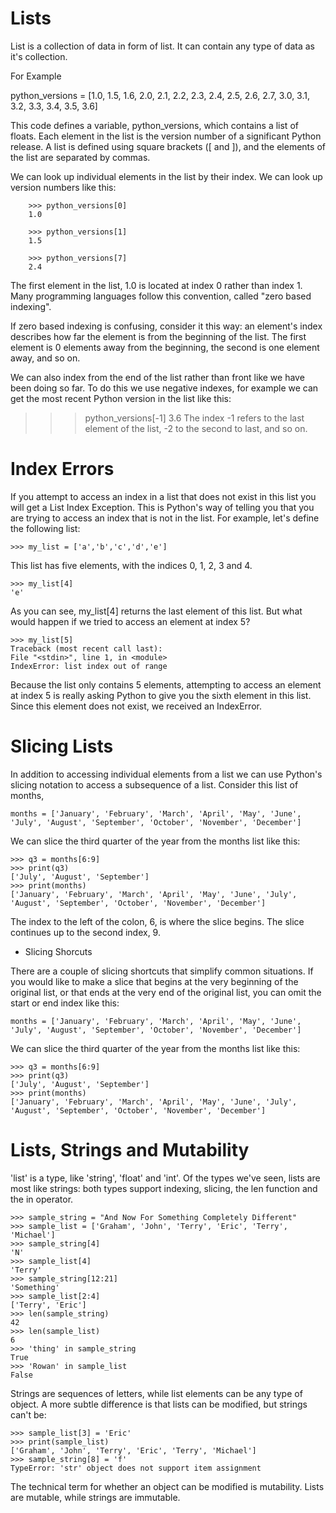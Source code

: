 # Lists

List is a collection of data in form of list. It can contain any type of data as it's collection.

For Example

python_versions = [1.0, 1.5, 1.6, 2.0, 2.1, 2.2, 2.3, 2.4, 2.5, 2.6, 2.7, 3.0, 3.1, 3.2, 3.3, 3.4, 3.5, 3.6]

This code defines a variable, python_versions, which contains a list of floats. Each element in the list is the version number of a significant Python release. A list is defined using square brackets ([ and ]), and the elements of the list are separated by commas.

We can look up individual elements in the list by their index. We can look up version numbers like this:

        >>> python_versions[0]
        1.0

        >>> python_versions[1]
        1.5

        >>> python_versions[7]
        2.4

The first element in the list, 1.0 is located at index 0 rather than index 1. Many programming languages follow this convention, called "zero based indexing". 

If zero based indexing is confusing, consider it this way: an element's index describes how far the element is from the beginning of the list. The first element is 0 elements away from the beginning, the second is one element away, and so on.

We can also index from the end of the list rather than front like we have been doing so far. To do this we use negative indexes, for example we can get the most recent Python version in the list like this:

>>> python_versions[-1]
3.6
The index -1 refers to the last element of the list, -2 to the second to last, and so on.


# Index Errors

If you attempt to access an index in a list that does not exist in this list you will get a List Index Exception. This is Python's way of telling you that you are trying to access an index that is not in the list. For example, let's define the following list:

    >>> my_list = ['a','b','c','d','e']

This list has five elements, with the indices 0, 1, 2, 3 and 4.

    >>> my_list[4]
    'e'

As you can see, my_list[4] returns the last element of this list. But what would happen if we tried to access an element at index 5?

    >>> my_list[5]
    Traceback (most recent call last):
    File "<stdin>", line 1, in <module>
    IndexError: list index out of range

Because the list only contains 5 elements, attempting to access an element at index 5 is really asking Python to give you the sixth element in this list. Since this element does not exist, we received an IndexError.

# Slicing Lists

In addition to accessing individual elements from a list we can use Python's slicing notation to access a subsequence of a list. Consider this list of months,

    months = ['January', 'February', 'March', 'April', 'May', 'June', 'July', 'August', 'September', 'October', 'November', 'December']

We can slice the third quarter of the year from the months list like this:

    >>> q3 = months[6:9]
    >>> print(q3)
    ['July', 'August', 'September']
    >>> print(months)
    ['January', 'February', 'March', 'April', 'May', 'June', 'July', 'August', 'September', 'October', 'November', 'December']

The index to the left of the colon, 6, is where the slice begins. The slice continues up to the second index, 9.

- Slicing Shorcuts

There are a couple of slicing shortcuts that simplify common situations. If you would like to make a slice that begins at the very beginning of the original list, or that ends at the very end of the original list, you can omit the start or end index like this:

    months = ['January', 'February', 'March', 'April', 'May', 'June', 'July', 'August', 'September', 'October', 'November', 'December']

We can slice the third quarter of the year from the months list like this:

    >>> q3 = months[6:9]
    >>> print(q3)
    ['July', 'August', 'September']
    >>> print(months)
    ['January', 'February', 'March', 'April', 'May', 'June', 'July', 'August', 'September', 'October', 'November', 'December']

# Lists, Strings and Mutability

'list' is a type, like 'string', 'float' and 'int'. Of the types we've seen, lists are most like strings: both types support indexing, slicing, the len function and the in operator.

    >>> sample_string = "And Now For Something Completely Different"
    >>> sample_list = ['Graham', 'John', 'Terry', 'Eric', 'Terry', 'Michael']
    >>> sample_string[4]
    'N'
    >>> sample_list[4]
    'Terry'
    >>> sample_string[12:21]
    'Something'
    >>> sample_list[2:4]
    ['Terry', 'Eric']
    >>> len(sample_string)
    42
    >>> len(sample_list)
    6
    >>> 'thing' in sample_string
    True
    >>> 'Rowan' in sample_list
    False

Strings are sequences of letters, while list elements can be any type of object. A more subtle difference is that lists can be modified, but strings can't be:

    >>> sample_list[3] = 'Eric'
    >>> print(sample_list)
    ['Graham', 'John', 'Terry', 'Eric', 'Terry', 'Michael']
    >>> sample_string[8] = 'f'
    TypeError: 'str' object does not support item assignment

The technical term for whether an object can be modified is mutability. Lists are mutable, while strings are immutable. 

